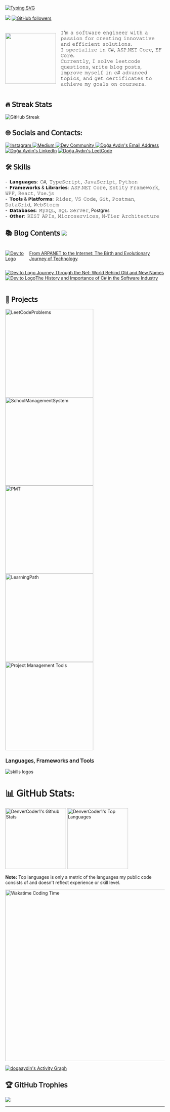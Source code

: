 <a href="https://git.io/typing-svg"><img src="https://readme-typing-svg.demolab.com?font=roboto+mono&weight=600&size=26&pause=2017&color=CE24F7&width=435&lines=HEY%2C+I'm+DO%C4%9EA+" alt="Typing SVG" /></a>

[![](https://visitcount.itsvg.in/api?id=dogaaydinn&label=Profile%20Views&pretty=true)](https://visitcount.itsvg.in)
[![GitHub followers](https://img.shields.io/github/followers/dogaaydinn?label=Follow&style=social)](https://github.com/dogaaydinn)

<div style="display: flex; align-items: center;">
  <a href="https://user-images.githubusercontent.com/74038190/216656959-bdd9b5f2-9fc8-438e-bbf3-3674c39ec746.gif" target="_blank">
    <img src="https://user-images.githubusercontent.com/74038190/216656959-bdd9b5f2-9fc8-438e-bbf3-3674c39ec746.gif" style="width: 160px; max-width: 100%;">
  </a>
  <p style="margin-left: 15px;">
𝙸'𝚖 𝚊 𝚜𝚘𝚏𝚝𝚠𝚊𝚛𝚎 𝚎𝚗𝚐𝚒𝚗𝚎𝚎𝚛 𝚠𝚒𝚝𝚑 𝚊 𝚙𝚊𝚜𝚜𝚒𝚘𝚗 𝚏𝚘𝚛 𝚌𝚛𝚎𝚊𝚝𝚒𝚗𝚐 𝚒𝚗𝚗𝚘𝚟𝚊𝚝𝚒𝚟𝚎 𝚊𝚗𝚍 𝚎𝚏𝚏𝚒𝚌𝚒𝚎𝚗𝚝 𝚜𝚘𝚕𝚞𝚝𝚒𝚘𝚗𝚜.  <br>
𝙸 𝚜𝚙𝚎𝚌𝚒𝚊𝚕𝚒𝚣𝚎 𝚒𝚗 𝙲#, 𝙰𝚂𝙿.𝙽𝙴𝚃 𝙲𝚘𝚛𝚎, 𝙴𝙵 𝙲𝚘𝚛𝚎. <br>
𝙲𝚞𝚛𝚛𝚎𝚗𝚝𝚕𝚢, 𝙸 𝚜𝚘𝚕𝚟𝚎 𝚕𝚎𝚎𝚝𝚌𝚘𝚍𝚎 𝚚𝚞𝚎𝚜𝚝𝚒𝚘𝚗𝚜, 𝚠𝚛𝚒𝚝𝚎 𝚋𝚕𝚘𝚐 𝚙𝚘𝚜𝚝𝚜, 𝚒𝚖𝚙𝚛𝚘𝚟𝚎 𝚖𝚢𝚜𝚎𝚕𝚏 𝚒𝚗 𝚌# 𝚊𝚍𝚟𝚊𝚗𝚌𝚎𝚍 𝚝𝚘𝚙𝚒𝚌𝚜, 𝚊𝚗𝚍 𝚐𝚎𝚝 𝚌𝚎𝚛𝚝𝚒𝚏𝚒𝚌𝚊𝚝𝚎𝚜 𝚝𝚘 𝚊𝚌𝚑𝚒𝚎𝚟𝚎 𝚖𝚢 𝚐𝚘𝚊𝚕𝚜 𝚘𝚗 𝚌𝚘𝚞𝚛𝚜𝚎𝚛𝚊. <br>

  </p>
</div>

## 🔥 𝖲𝗍𝗋𝖾𝖺𝗄 𝖲𝗍𝖺𝗍𝗌

![GitHub Streak](https://github-readme-streak-stats.herokuapp.com/?user=dogaaydinn&theme=radical)

## 🌐 𝖲𝗈𝖼𝗂𝖺𝗅𝗌 𝖺𝗇𝖽 𝖢𝗈𝗇𝗍𝖺𝖼𝗍𝗌:

<p>
  <a href="https://instagram.com/doga.aydin1">
    <img src="https://img.shields.io/badge/Instagram-%23E4405F.svg?logo=Instagram&logoColor=white"alt="Instagram" style="max-width: 100%;"/>
  </a>
  <a href="https://medium.com/@dogaaydin5">
    <img src="https://img.shields.io/badge/Medium-12100E?logo=medium&logoColor=white" alt="Medium" style="max-width: 100%;"/>
  </a>
  <a href="https://dev.to/dogaaydinn">
    <img src="https://img.shields.io/badge/Dev.to-0A0A0A?style=for-the-badge&logo=dev.to&logoColor=white" alt="Dev Community" style="max-width: 100%;"/>
  </a>
  <a href="mailto:dogaaydin5@gmail.com"> <img alt="Doğa Aydın's Email Address" src="https://camo.githubusercontent.com/31ad9fb1c9eb1ff0cb02c27cf9b11751cc5862206a61f95ceb12c9c4d66cbd48/68747470733a2f2f696d672e736869656c64732e696f2f62616467652f456d61696c2d4431343833363f7374796c653d666f722d7468652d6261646765266c6f676f3d676d61696c266c6f676f436f6c6f723d7768697465" data-canonical-src="https://img.shields.io/badge/Email-D14836?style=for-the-badge&amp;logo=gmail&amp;logoColor=white" style="max-width: 100%;"> </a>
<a href="https://linkedin.com/in/dogaaydinn"><img alt="Doğa Aydın's LinkedIn" src="https://camo.githubusercontent.com/8c0692475a5bfc1d9e7361074bdb648e567cae7b5b40ffd32adae31180b0d7b6/68747470733a2f2f696d672e736869656c64732e696f2f62616467652f4c696e6b6564496e2d3030373742353f7374796c653d666f722d7468652d6261646765266c6f676f3d6c696e6b6564696e266c6f676f436f6c6f723d7768697465" data-canonical-src="https://img.shields.io/badge/LinkedIn-0077B5?style=for-the-badge&amp;logo=linkedin&amp;logoColor=white" style="max-width: 100%;"></a>
<a href="https://leetcode.com/u/meatballrain/"><img alt="Doğa Aydın's LeetCode" src="https://camo.githubusercontent.com/90f59cd171a5b04abc15c6e0b550324419045323db6ee36a078465fd5bdfa924/68747470733a2f2f696d672e736869656c64732e696f2f62616467652f4c656574436f64652d4646413131363f7374796c653d666f722d7468652d6261646765266c6f676f3d4c656574436f6465266c6f676f436f6c6f723d626c61636b" data-canonical-src="https://img.shields.io/badge/LeetCode-FFA116?style=for-the-badge&amp;logo=LeetCode&amp;logoColor=black" style="max-width: 100%;"></a>
</p>



  
## 🛠️ 𝖲𝗄𝗂𝗅𝗅𝗌

- 𝗟𝗮𝗻𝗴𝘂𝗮𝗴𝗲𝘀: 𝙲#, 𝚃𝚢𝚙𝚎𝚂𝚌𝚛𝚒𝚙𝚝, 𝙹𝚊𝚟𝚊𝚂𝚌𝚛𝚒𝚙𝚝, 𝙿𝚢𝚝𝚑𝚘𝚗   <br>
- 𝗙𝗿𝗮𝗺𝗲𝘄𝗼𝗿𝗸𝘀 & 𝗟𝗶𝗯𝗿𝗮𝗿𝗶𝗲𝘀: 𝙰𝚂𝙿.𝙽𝙴𝚃 𝙲𝚘𝚛𝚎, 𝙴𝚗𝚝𝚒𝚝𝚢 𝙵𝚛𝚊𝚖𝚎𝚠𝚘𝚛𝚔, 𝚆𝙿𝙵, 𝚁𝚎𝚊𝚌𝚝, 𝚅𝚞𝚎.𝚓𝚜  <br>
- 𝗧𝗼𝗼𝗹𝘀 & 𝗣𝗹𝗮𝘁𝗳𝗼𝗿𝗺𝘀: 𝚁𝚒𝚍𝚎𝚛, 𝚅𝚂 𝙲𝚘𝚍𝚎, 𝙶𝚒𝚝, 𝙿𝚘𝚜𝚝𝚖𝚊𝚗, 𝙳𝚊𝚝𝚊𝙶𝚛𝚒𝚍, 𝚆𝚎𝚋𝚂𝚝𝚘𝚛𝚖  <br>
- 𝗗𝗮𝘁𝗮𝗯𝗮𝘀𝗲𝘀: 𝙼𝚢𝚂𝚀𝙻, 𝚂𝚀𝙻 𝚂𝚎𝚛𝚟𝚎𝚛, Postgres <br>
- 𝗢𝘁𝗵𝗲𝗿: 𝚁𝙴𝚂𝚃 𝙰𝙿𝙸𝚜, 𝙼𝚒𝚌𝚛𝚘𝚜𝚎𝚛𝚟𝚒𝚌𝚎𝚜, 𝙽-𝚃𝚒𝚎𝚛 𝙰𝚛𝚌𝚑𝚒𝚝𝚎𝚌𝚝𝚞𝚛𝚎  <br>



 <h2> <strong> 📚 𝖡𝗅𝗈𝗀 𝖢𝗈𝗇𝗍𝖾𝗇𝗍𝗌 </strong> <img src="./assets/borderseparator.gif"/> </h2>  <br>
  
  <a href="https://dev.to/dogaaydinn/from-arpanet-to-the-internet-the-birth-and-evolutionary-journey-of-technology-190c" target="_blank" style="display: flex; align-items: center; margin-bottom: 10px;">
    <img src="https://img.shields.io/badge/Dev.to-0A0A0A?style=for-the-badge&logo=dev.to&logoColor=white" alt="Dev.to Logo">
    <span>From ARPANET to the Internet: The Birth and Evolutionary Journey of Technology</span>
  </a>
    <br>

  <a href="https://dev.to/dogaaydinn/journey-through-the-net-world-behind-old-and-new-names-393h" target="_blank">
    <img src="https://img.shields.io/badge/Dev.to-0A0A0A?style=for-the-badge&logo=dev.to&logoColor=white" alt="Dev.to Logo" >
    <span>Journey Through the Net: World Behind Old and New Names</span>
  </a>

  <br>
  <a href="https://dev.to/dogaaydinn/the-history-and-importance-of-c-in-the-software-industry-if2" target="_blank" style="display: flex; align-items: center;">
    <img src="https://img.shields.io/badge/Dev.to-0A0A0A?style=for-the-badge&logo=dev.to&logoColor=white" alt="Dev.to Logo" >
    <span>The History and Importance of C# in the Software Industry</span>
  </a>
  <br>


## 💼 𝖯𝗋𝗈𝗃𝖾𝖼𝗍𝗌


<a href="https://github.com/dogaaydinn/LeetCodeProblems"><img width="278" src="https://denvercoder1-github-readme-stats.vercel.app/api/pin/?username=dogaaydinn&repo=LeetCodeProblems&theme=react&bg_color=1F222E&title_color=F85D7F&hide_border=true&icon_color=F8D866&show_icons=false&show_description=false" alt="LeetCodeProblems"></a>
<a href="https://github.com/dogaaydinn/SchoolManagementSystem"><img width="278" src="https://denvercoder1-github-readme-stats.vercel.app/api/pin/?username=dogaaydinn&repo=SchoolManagementSystem&theme=react&bg_color=1F222E&title_color=F85D7F&hide_border=true&icon_color=F8D866&show_icons=false&show_description=false" alt="SchoolManagementSystem"></a>
<a href="https://github.com/dogaaydinn/PMT"><img width="278" src="https://denvercoder1-github-readme-stats.vercel.app/api/pin/?username=dogaaydinn&repo=PMT&theme=react&bg_color=1F222E&title_color=F85D7F&hide_border=true&icon_color=F8D866&show_icons=false&show_description=false" alt="PMT"></a>
<a href="https://github.com/dogaaydinn/LearningPath"><img width="278" src="https://denvercoder1-github-readme-stats.vercel.app/api/pin/?username=dogaaydinn&repo=LearningPath&theme=react&bg_color=1F222E&title_color=F85D7F&hide_border=true&icon_color=F8D866&show_icons=false&show_description=false" alt="LearningPath"> </a><a href="https://github.com/dogaaydinn/PMT"><img width="278" src="https://denvercoder1-github-readme-stats.vercel.app/api/pin/?username=dogaaydinn&repo=LeetCodeProblems&theme=react&bg_color=1F222E&title_color=F85D7F&hide_border=true&icon_color=F8D866&show_icons=false&show_description=false" alt="Project Management Tools"></a>

  <h3> <strong> 𝖫𝖺𝗇𝗀𝗎𝖺𝗀𝖾𝗌, 𝖥𝗋𝖺𝗆𝖾𝗐𝗈𝗋𝗄𝗌 𝖺𝗇𝖽 𝖳𝗈𝗈𝗅𝗌
 </strong></h3>
  <img src="https://skillicons.dev/icons?i=cs,dotnet,git,github,vite,vue,webstorm,html,css,tailwind,js,ts,react,redux,java,arduino,mysql,docker,postgres,bootstrap,rider,selenium,devto,postman,figma" alt="skills logos" />
  <br> 

# 📊 𝖦𝗂𝗍𝖧𝗎𝖻 𝖲𝗍𝖺𝗍𝗌:


 <a href="https://github.com/anuraghazra/github-readme-stats"><img alt="DenverCoder1's Github Stats" src="https://denvercoder1-github-readme-stats.vercel.app/api/?username=dogaaydinn&show_icons=true&include_all_commits=true&count_private=true&theme=react&hide_border=true&bg_color=1F222E&title_color=F85D7F&icon_color=F8D866" height="192px"/></a>
  <a href="https://github.com/anuraghazra/github-readme-stats"><img alt="DenverCoder1's Top Languages" src="https://denvercoder1-github-readme-stats.vercel.app/api/top-langs/?username=dogaaydinn&langs_count=8&layout=compact&theme=react&hide_border=true&bg_color=1F222E&title_color=F85D7F&icon_color=F8D866&hide=Jupyter%20Notebook,Roff" height="192px"/></a>
  <br/>

  <b>Note:</b> Top languages is only a metric of the languages my public code consists of and doesn't reflect experience or skill level.

  <a href="https://wakatime.com/@dogaaydinn" target="_blank">
    <img src="https://github-readme-stats-umber-kappa.vercel.app/api/wakatime?username=dogaaydinn&theme=radical&layout=compact" alt="Wakatime Coding Time" width="540px">
  </a>
  <br>


  <a href="https://github.com/dogaaydinn/github-readme-activity-graph"><img alt="dogaaydin's Activity Graph" src="https://github-readme-activity-graph.vercel.app/graph/?username=dogaaydinn&bg_color=1F222E&color=F8D866&line=F85D7F&point=FFFFFF&hide_border=true" /></a>


## 🏆 𝖦𝗂𝗍𝖧𝗎𝖻 𝖳𝗋𝗈𝗉𝗁𝗂𝖾𝗌
![](https://github-profile-trophy.vercel.app/?username=dogaaydinn&theme=radical&no-frame=false&no-bg=true&margin-w=4)

---


<!-- Proudly created with GPRM ( https://gprm.itsvg.in ) -->

